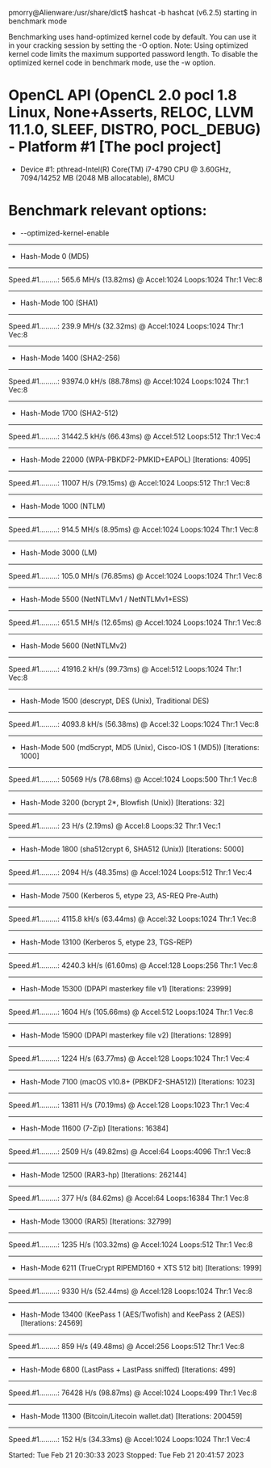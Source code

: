 pmorry@Alienware:/usr/share/dict$ hashcat -b
hashcat (v6.2.5) starting in benchmark mode

Benchmarking uses hand-optimized kernel code by default.
You can use it in your cracking session by setting the -O option.
Note: Using optimized kernel code limits the maximum supported password length.
To disable the optimized kernel code in benchmark mode, use the -w option.

OpenCL API (OpenCL 2.0 pocl 1.8  Linux, None+Asserts, RELOC, LLVM 11.1.0, SLEEF, DISTRO, POCL_DEBUG) - Platform #1 [The pocl project]
=====================================================================================================================================
* Device #1: pthread-Intel(R) Core(TM) i7-4790 CPU @ 3.60GHz, 7094/14252 MB (2048 MB allocatable), 8MCU

Benchmark relevant options:
===========================
* --optimized-kernel-enable

-------------------
* Hash-Mode 0 (MD5)
-------------------

Speed.#1.........:   565.6 MH/s (13.82ms) @ Accel:1024 Loops:1024 Thr:1 Vec:8

----------------------
* Hash-Mode 100 (SHA1)
----------------------

Speed.#1.........:   239.9 MH/s (32.32ms) @ Accel:1024 Loops:1024 Thr:1 Vec:8

---------------------------
* Hash-Mode 1400 (SHA2-256)
---------------------------

Speed.#1.........: 93974.0 kH/s (88.78ms) @ Accel:1024 Loops:1024 Thr:1 Vec:8

---------------------------
* Hash-Mode 1700 (SHA2-512)
---------------------------

Speed.#1.........: 31442.5 kH/s (66.43ms) @ Accel:512 Loops:512 Thr:1 Vec:4

-------------------------------------------------------------
* Hash-Mode 22000 (WPA-PBKDF2-PMKID+EAPOL) [Iterations: 4095]
-------------------------------------------------------------

Speed.#1.........:    11007 H/s (79.15ms) @ Accel:1024 Loops:512 Thr:1 Vec:8

-----------------------
* Hash-Mode 1000 (NTLM)
-----------------------

Speed.#1.........:   914.5 MH/s (8.95ms) @ Accel:1024 Loops:1024 Thr:1 Vec:8

---------------------
* Hash-Mode 3000 (LM)
---------------------

Speed.#1.........:   105.0 MH/s (76.85ms) @ Accel:1024 Loops:1024 Thr:1 Vec:8

--------------------------------------------
* Hash-Mode 5500 (NetNTLMv1 / NetNTLMv1+ESS)
--------------------------------------------

Speed.#1.........:   651.5 MH/s (12.65ms) @ Accel:1024 Loops:1024 Thr:1 Vec:8

----------------------------
* Hash-Mode 5600 (NetNTLMv2)
----------------------------

Speed.#1.........: 41916.2 kH/s (99.73ms) @ Accel:512 Loops:1024 Thr:1 Vec:8

--------------------------------------------------------
* Hash-Mode 1500 (descrypt, DES (Unix), Traditional DES)
--------------------------------------------------------

Speed.#1.........:  4093.8 kH/s (56.38ms) @ Accel:32 Loops:1024 Thr:1 Vec:8

------------------------------------------------------------------------------
* Hash-Mode 500 (md5crypt, MD5 (Unix), Cisco-IOS $1$ (MD5)) [Iterations: 1000]
------------------------------------------------------------------------------

Speed.#1.........:    50569 H/s (78.68ms) @ Accel:1024 Loops:500 Thr:1 Vec:8

----------------------------------------------------------------
* Hash-Mode 3200 (bcrypt $2*$, Blowfish (Unix)) [Iterations: 32]
----------------------------------------------------------------

Speed.#1.........:       23 H/s (2.19ms) @ Accel:8 Loops:32 Thr:1 Vec:1

--------------------------------------------------------------------
* Hash-Mode 1800 (sha512crypt $6$, SHA512 (Unix)) [Iterations: 5000]
--------------------------------------------------------------------

Speed.#1.........:     2094 H/s (48.35ms) @ Accel:1024 Loops:512 Thr:1 Vec:4

--------------------------------------------------------
* Hash-Mode 7500 (Kerberos 5, etype 23, AS-REQ Pre-Auth)
--------------------------------------------------------

Speed.#1.........:  4115.8 kH/s (63.44ms) @ Accel:32 Loops:1024 Thr:1 Vec:8

-------------------------------------------------
* Hash-Mode 13100 (Kerberos 5, etype 23, TGS-REP)
-------------------------------------------------

Speed.#1.........:  4240.3 kH/s (61.60ms) @ Accel:128 Loops:256 Thr:1 Vec:8

---------------------------------------------------------------
* Hash-Mode 15300 (DPAPI masterkey file v1) [Iterations: 23999]
---------------------------------------------------------------

Speed.#1.........:     1604 H/s (105.66ms) @ Accel:512 Loops:1024 Thr:1 Vec:8

---------------------------------------------------------------
* Hash-Mode 15900 (DPAPI masterkey file v2) [Iterations: 12899]
---------------------------------------------------------------

Speed.#1.........:     1224 H/s (63.77ms) @ Accel:128 Loops:1024 Thr:1 Vec:4

------------------------------------------------------------------
* Hash-Mode 7100 (macOS v10.8+ (PBKDF2-SHA512)) [Iterations: 1023]
------------------------------------------------------------------

Speed.#1.........:    13811 H/s (70.19ms) @ Accel:128 Loops:1023 Thr:1 Vec:4

---------------------------------------------
* Hash-Mode 11600 (7-Zip) [Iterations: 16384]
---------------------------------------------

Speed.#1.........:     2509 H/s (49.82ms) @ Accel:64 Loops:4096 Thr:1 Vec:8

------------------------------------------------
* Hash-Mode 12500 (RAR3-hp) [Iterations: 262144]
------------------------------------------------

Speed.#1.........:      377 H/s (84.62ms) @ Accel:64 Loops:16384 Thr:1 Vec:8

--------------------------------------------
* Hash-Mode 13000 (RAR5) [Iterations: 32799]
--------------------------------------------

Speed.#1.........:     1235 H/s (103.32ms) @ Accel:1024 Loops:512 Thr:1 Vec:8

-----------------------------------------------------------------------
* Hash-Mode 6211 (TrueCrypt RIPEMD160 + XTS 512 bit) [Iterations: 1999]
-----------------------------------------------------------------------

Speed.#1.........:     9330 H/s (52.44ms) @ Accel:128 Loops:1024 Thr:1 Vec:8

-----------------------------------------------------------------------------------
* Hash-Mode 13400 (KeePass 1 (AES/Twofish) and KeePass 2 (AES)) [Iterations: 24569]
-----------------------------------------------------------------------------------

Speed.#1.........:      859 H/s (49.48ms) @ Accel:256 Loops:512 Thr:1 Vec:8

----------------------------------------------------------------
* Hash-Mode 6800 (LastPass + LastPass sniffed) [Iterations: 499]
----------------------------------------------------------------

Speed.#1.........:    76428 H/s (98.87ms) @ Accel:1024 Loops:499 Thr:1 Vec:8

--------------------------------------------------------------------
* Hash-Mode 11300 (Bitcoin/Litecoin wallet.dat) [Iterations: 200459]
--------------------------------------------------------------------

Speed.#1.........:      152 H/s (34.33ms) @ Accel:1024 Loops:1024 Thr:1 Vec:4

Started: Tue Feb 21 20:30:33 2023
Stopped: Tue Feb 21 20:41:57 2023
